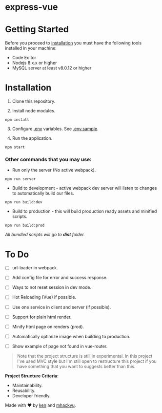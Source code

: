 # express-vue

# Getting Started
Before you proceed to [installation](#installation) you must have the following tools installed in your machine:

- Code Editor
- Nodejs 8.x.x or higher
- MySQL server at least v8.0.12 or higher

# Installation
1. Clone this repository.

2. Install node modules.
```
npm install
```
3. Configure [.env]() variables. See [.env.sample]().

4. Run the application.
```
npm start
```

### Other commands that you may use:
- Run only the server (No active webpack).
```
npm run server
```
- Build to development - active webpack dev server will listen to changes to automatically build our files.
```
npm run build:dev
```
- Build to production - this will build production ready assets and minified scripts.
```
npm run build:prod
```

*All bundled scripts will go to **dist** folder.*

# To Do

- [ ] url-loader in webpack.
- [ ] Add config file for error and success response.
- [ ] Ways to not reset session in dev mode.
- [ ] Hot Reloading (Vue) if possible.
- [ ] Use one service in client and server (if possible).
- [ ] Support for plain html render.
- [ ] Minify html page on renders (prod).
- [ ] Automatically optimize image when building to production.
- [ ] Show example of page not found in vue-router.


> Note that the project structure is still in experimental. In this project I've used MVC style but I'm still open to restructure this project if you have something that you want to suggests better than this. 

**Project Structure Criteria:**
- Maintainability.
- Reusability.
- Developer friendly.


Made with ❤️ by  [ken](https://github.com/kendrick004) and [mhackyu](https://github.com/mhackyu).
